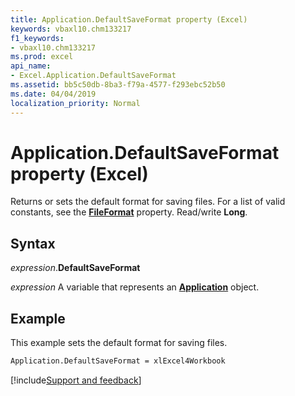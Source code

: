 ```yaml
---
title: Application.DefaultSaveFormat property (Excel)
keywords: vbaxl10.chm133217
f1_keywords:
- vbaxl10.chm133217
ms.prod: excel
api_name:
- Excel.Application.DefaultSaveFormat
ms.assetid: bb5c50db-8ba3-f79a-4577-f293ebc52b50
ms.date: 04/04/2019
localization_priority: Normal
---
```



# Application.DefaultSaveFormat property (Excel)

Returns or sets the default format for saving files. For a list of valid constants, see the **[FileFormat](Excel.Workbook.FileFormat.md)** property. Read/write **Long**.


## Syntax

_expression_.**DefaultSaveFormat**

_expression_ A variable that represents an **[Application](Excel.Application(object).md)** object.


## Example

This example sets the default format for saving files.


```vb
Application.DefaultSaveFormat = xlExcel4Workbook
```




[!include[Support and feedback](~/includes/feedback-boilerplate.md)]
